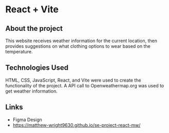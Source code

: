 # React + Vite

## About the project

This website receives weather information for the current location, then provides suggestions on what clothing options to wear based on the temperature.

## Technologies Used

HTML, CSS, JavaScript, React, and Vite were used to create the functionality of the project. A API call to Openweathermap.org was used to get weather information.

## Links

- Figma Design
- https://matthew-wright9630.github.io/se-project-react-mw/
